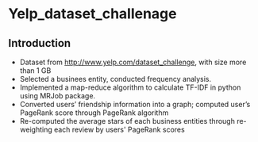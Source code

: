 # Yelp_dataset_challenage

## Introduction 
* Dataset from http://www.yelp.com/dataset_challenge, with size more than 1 GB 
* Selected a businees entity, conducted frequency analysis.
* Implemented a map-reduce algorithm to calculate TF-IDF in python using MRJob package.
* Converted users’ friendship information into a graph; computed user’s PageRank score through PageRank algorithm  
* Re-computed the average stars of each business entities through re-weighting each review by users' PageRank scores
